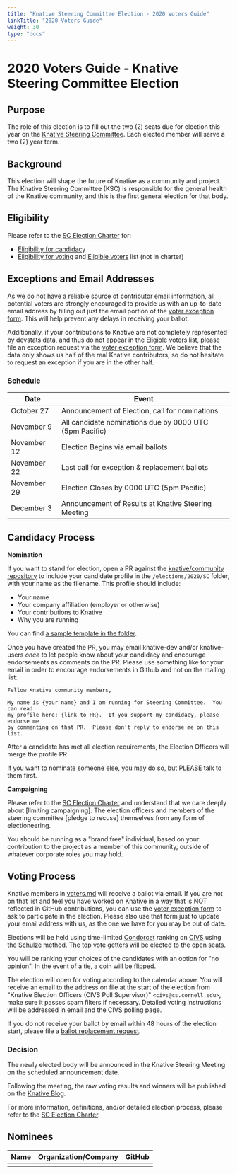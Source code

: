 ```yaml
---
title: "Knative Steering Committee Election - 2020 Voters Guide"
linkTitle: "2020 Voters Guide"
weight: 30
type: "docs"
---
```


# 2020 Voters Guide - Knative Steering Committee Election

## Purpose

The role of this election is to fill out the two (2) seats due for election
this year on the [Knative Steering Committee]. Each elected member will serve
a two (2) year term.

## Background

This election will shape the future of Knative as a community and project.
The Knative Steering Committee (KSC) is
responsible for the general health of the Knative community, and this is the
first general election for that body.

## Eligibility

Please refer to the [SC Election Charter] for:

- [Eligibility for candidacy](../../mechanics/SC.md#candidate-eligibility)
- [Eligibility for voting](../../mechanics/SC.md#voter-eligibility) and
  [Eligible voters](voters.md) list (not in charter)

## Exceptions and Email Addresses

As we do not have a reliable source of contributor email information, all
potential voters are strongly encouraged to provide us with an up-to-date email
address by filling out just the email portion of the [voter exception form].  This will
help prevent any delays in receiving your ballot.

Additionally, if your contributions to Knative are not completely represented
by devstats data, and thus do not appear in the [Eligible voters](voters.md) list,
 please file an exception request via the [voter exception form].  We believe that
the data only shows us half of the real Knative contributors, so do not hesitate
to request an exception if you are in the other half.

### Schedule

| Date         | Event                    |
| ------------ | ------------------------ |
| October 27     | Announcement of Election, call for nominations |
| November 9     | All candidate nominations due by 0000 UTC (5pm Pacific) |
| November 12     | Election Begins via email ballots |
| November 22    | Last call for exception & replacement ballots |
| November 29       | Election Closes by 0000 UTC (5pm Pacific) |
| December 3       | Announcement of Results at Knative Steering Meeting |

## Candidacy Process

**Nomination**

If you want to stand for election, open a PR against the
[knative/community repository](https://github.com/knative/community) to include
your candidate profile in the `/elections/2020/SC` folder, with your name as the
filename.  This profile should include:

* Your name
* Your company affiliation (employer or otherwise)
* Your contributions to Knative
* Why you are running

You can find [a sample template in the folder](./candidate-template.md).

Once you have created the PR, you may email knative-dev and/or knative-users *once* to let
people know about your candidacy and encourage endorsements as comments on the PR.
Please use something like for your email in order to encourage endorsements
in Github and not on the mailing list:

```
Fellow Knative community members,

My name is {your name} and I am running for Steering Committee.  You can read
my profile here: {link to PR}.  If you support my candidacy, please endorse me
by commenting on that PR.  Please don't reply to endorse me on this list.
```

After a candidate has met all election requirements, the Election Officers will
merge the profile PR.

If you want to nominate someone else, you may do so, but PLEASE talk to them
first.

**Campaigning**

Please refer to the [SC Election Charter] and understand
that we care deeply about [limiting campaigning]. The election
officers and members of the steering committee [pledge to recuse] themselves
from any form of electioneering.

You should be running as a "brand free" individual, based on your contribution
to the project as a member of this community, outside of whatever corporate
roles you may hold.

## Voting Process

Knative members in [voters.md] will receive a ballot via email. If you are
not on that list and feel you have worked on Knative in a way that is NOT
reflected in GitHub contributions, you can use the [voter exception form] to ask
to participate in the election.  Please also use that form just to update your
email address with us, as the one we have for you may be out of date.

Elections will be held using time-limited [Condorcet] ranking on [CIVS]
using the [Schulze](https://en.wikipedia.org/wiki/Schulze_method) method. The top vote getters will be elected to the open
seats.

You will be ranking your choices of the candidates with an option for
"no opinion". In the event of a tie, a coin will be flipped.

The election will open for voting according to the calendar above.
You will receive an email
to the address on file at the start of the election from
"Knative Election Officers (CIVS Poll Supervisor)" `<civs@cs.cornell.edu>`,
make sure it passes spam filters if necessary. Detailed
voting instructions will be addressed in email and the CIVS polling page.

If you do not receive your ballot by email within 48 hours of the election start,
please file a [ballot replacement request].

### Decision

The newly elected body will be announced in the Knative Steering Meeting on the
scheduled announcement date.

Following the meeting, the raw voting results and winners will be published on the
[Knative Blog].

For more information, definitions, and/or detailed election process, please refer to
the [SC Election Charter].

## Nominees

|    Name    | Organization/Company |  GitHub  |
|:----------:|:--------------------:|:--------:|
|  |  |   |

[Knative Steering Committee]: https://github.com/knative/community/blob/master/STEERING-COMMITTEE.md
[SC Election Charter]: ../../mechanics/SC.md

[limiting corporate campaigning]: https://github.com/kubernetes/steering/blob/master/elections.md#limiting-corporate-campaigning

[Condorcet]: https://en.wikipedia.org/wiki/Condorcet_method
[CIVS]: http://civs.cs.cornell.edu/
[IRV method]: https://www.daneckam.com/?p=374

[Knative Blog]: https://knative.dev/blog/
[voter exception form]: https://bit.ly/knative-sc20-exception
[voters.md]: ./voters.md
[ballot replacement request]: https://bit.ly/knative-sc20-ballot

